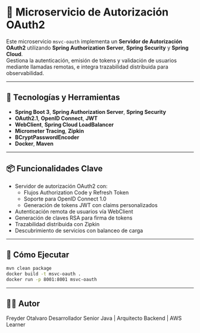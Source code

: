 
# 🔐 Microservicio de Autorización OAuth2

Este microservicio `msvc-oauth` implementa un **Servidor de Autorización OAuth2** utilizando **Spring Authorization Server**, **Spring Security** y **Spring Cloud**.  
Gestiona la autenticación, emisión de tokens y validación de usuarios mediante llamadas remotas, e integra trazabilidad distribuida para observabilidad.

---

## 🚀 Tecnologías y Herramientas

- **Spring Boot 3**, **Spring Authorization Server**, **Spring Security**  
- **OAuth2.1**, **OpenID Connect**, **JWT**  
- **WebClient**, **Spring Cloud LoadBalancer**  
- **Micrometer Tracing**, **Zipkin**  
- **BCryptPasswordEncoder**  
- **Docker**, **Maven**

---

## 📦 Funcionalidades Clave

- Servidor de autorización OAuth2 con:
  - Flujos Authorization Code y Refresh Token  
  - Soporte para OpenID Connect 1.0  
  - Generación de tokens JWT con claims personalizados  
- Autenticación remota de usuarios vía WebClient  
- Generación de claves RSA para firma de tokens  
- Trazabilidad distribuida con Zipkin  
- Descubrimiento de servicios con balanceo de carga

---

## 🧪 Cómo Ejecutar

```bash
mvn clean package
docker build -t msvc-oauth .
docker run -p 8001:8001 msvc-oauth
```
---
## 👨‍💻 Autor
Freyder Otalvaro Desarrollador Senior Java | Arquitecto Backend | AWS Learner

